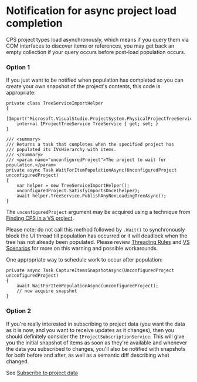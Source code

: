 Notification for async project load completion
==============================================

CPS project types load asynchronously, which means if you query them via
COM interfaces to discover items or references, you may get back an empty
collection if your query occurs before post-load population occurs. 

### Option 1

If you just want to be notified when population has completed so you can
create your own snapshot of the project's contents, this code is appropriate:

    private class TreeServiceImportHelper
    {
        [Import("Microsoft.VisualStudio.ProjectSystem.PhysicalProjectTreeService")]
        internal IProjectTreeService TreeService { get; set; }
    }

    /// <summary>
    /// Returns a task that completes when the specified project has
    /// populated its IVsHierarchy with items.
    /// </summary>
    /// <param name="unconfiguredProject">The project to wait for population.</param>
    private async Task WaitForItemPopulationAsync(UnconfiguredProject unconfiguredProject)
    {
        var helper = new TreeServiceImportHelper();
        unconfiguredProject.SatisfyImportsOnce(helper);
        await helper.TreeService.PublishAnyNonLoadingTreeAsync();
    }

The `unconfiguredProject` argument may be acquired using a technique from
[Finding CPS in a VS project](finding_CPS_in_a_VS_project.md).

Please note: do not call this method followed by `.Wait()` to synchronously
block the UI thread till population has occurred or it will deadlock
when the tree has not already been populated. Please review 
[Threading Rules](3_Threading_Rules.md) and [VS Scenarios](CookBook.md)
for more on this warning and possible workarounds.

One appropriate way to schedule work to occur after population:

    private async Task CaptureItemsSnapshotAsync(UnconfiguredProject unconfiguredProject)
    {
        await WaitForItemPopulationAsync(unconfiguredProject);
        // now acquire snapshot
    }

### Option 2

If you're really interested in subscribing to project data (you want the
data as it is now, and you want to receive updates as it changes), then
you should definitely consider the `IProjectSubscriptionService`. This will
give you the initial snapshot of items as soon as they're available and
whenever the data you subscribed to changes, you'll also be notified with
snapshots for both before and after, as well as a semantic diff describing
what changed.

See [Subscribe to project data](subscribe_to_project_data.md)
